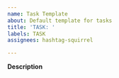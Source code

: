 ```yaml
---
name: Task Template
about: Default template for tasks
title: 'TASK: '
labels: TASK
assignees: hashtag-squirrel

---
```


**Description**
